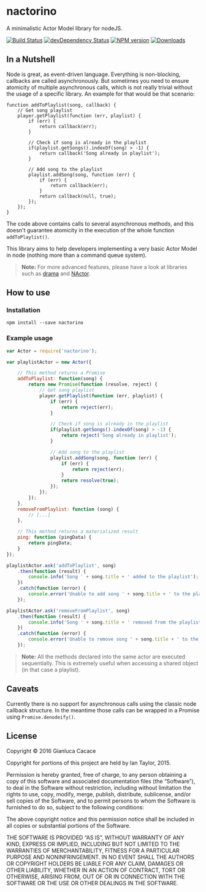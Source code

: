 # nactorino
A minimalistic Actor Model library for nodeJS.

[![Build Status](https://travis-ci.org/gcacace/nactorino.svg)](https://travis-ci.org/gcacace/nactorino)
[![devDependency Status](https://david-dm.org/gcacace/nactorino/dev-status.svg)](https://david-dm.org/gcacace/nactorino#info=devDependencies)
[![NPM version](https://badge.fury.io/js/nactorino.svg)](https://www.npmjs.com/package/nactorino)
[![Downloads](https://img.shields.io/npm/dm/nactorino.svg?style=flat)](https://www.npmjs.com/package/nactorino)

In a Nutshell
-------------
Node is great, as event-driven language. Everything is non-blocking, callbacks are called asynchronously.
But sometimes you need to ensure atomicity of multiple asynchronous calls, which is not really trivial without the usage of a specific library.
An example for that would be that scenario:

```
function addToPlaylist(song, callback) {
    // Get song playlist
    player.getPlaylist(function (err, playlist) {
        if (err) {
            return callback(err);
        }

        // Check if song is already in the playlist
        if(playlist.getSongs().indexOf(song) > -1) {
            return callback('Song already in playlist');
        }

        // Add song to the playlist
        playlist.addSong(song, function (err) {
            if (err) {
                return callback(err);
            }
            return callback(null, true);
        });
    });
}
```

The code above contains calls to several asynchronous methods, and this doesn't guarantee atomicity in the execution of the whole function `addToPlaylist()`.

This library aims to help developers implementing a very basic Actor Model in node (nothing more than a command queue system).

> **Note:** For more advanced features, please have a look at libraries such as [drama](https://github.com/stagas/drama) and [NActor](https://github.com/benlau/nactor).

How to use
-------------
### Installation
```
npm install --save nactorino
```

### Example usage

```js
var Actor = require('nactorino');

var playlistActor = new Actor({

    // This method returns a Promise
    addToPlaylist: function(song) {
        return new Promise(function (resolve, reject) {
            // Get song playlist
            player.getPlaylist(function (err, playlist) {
                if (err) {
                    return reject(err);
                }

                // Check if song is already in the playlist
                if(playlist.getSongs().indexOf(song) > -1) {
                    return reject('Song already in playlist');
                }

                // Add song to the playlist
                playlist.addSong(song, function (err) {
                    if (err) {
                        return reject(err);
                    }
                    return resolve(true);
                });
            });
        });
    },
    removeFromPlaylist: function (song) {
        // [...]
    },

    // This method returns a materialized result
    ping: function (pingData) {
        return pingData;
    }
});

playlistActor.ask('addToPlaylist', song)
    .then(function (result) {
        console.info('Song ' + song.title + ' added to the playlist');
    })
    .catch(function (error) {
        console.error('Unable to add song ' + song.title + ' to the playlist', error);
    });

playlistActor.ask('removeFromPlaylist', song)
    .then(function (result) {
        console.info('Song ' + song.title + ' removed from the playlist');
    })
    .catch(function (error) {
        console.error('Unable to remove song ' + song.title + ' to the playlist', error);
    });

```

> **Note:** All the methods declared into the same actor are executed sequentially. This is extremely useful when accessing a shared object (in that case a playlist).

Caveats
-------------
Currently there is no support for asynchronous calls using the classic node callback structure.
In the meantime those calls can be wrapped in a Promise using `Promise.denodeify()`.

License
-------------
Copyright © 2016 Gianluca Cacace

Copyright for portions of this project are held by Ian Taylor, 2015.

Permission is hereby granted, free of charge, to any person
obtaining a copy of this software and associated documentation
files (the “Software”), to deal in the Software without
restriction, including without limitation the rights to use,
copy, modify, merge, publish, distribute, sublicense, and/or sell
copies of the Software, and to permit persons to whom the
Software is furnished to do so, subject to the following
conditions:

The above copyright notice and this permission notice shall be
included in all copies or substantial portions of the Software.

THE SOFTWARE IS PROVIDED “AS IS”, WITHOUT WARRANTY OF ANY KIND,
EXPRESS OR IMPLIED, INCLUDING BUT NOT LIMITED TO THE WARRANTIES
OF MERCHANTABILITY, FITNESS FOR A PARTICULAR PURPOSE AND
NONINFRINGEMENT. IN NO EVENT SHALL THE AUTHORS OR COPYRIGHT
HOLDERS BE LIABLE FOR ANY CLAIM, DAMAGES OR OTHER LIABILITY,
WHETHER IN AN ACTION OF CONTRACT, TORT OR OTHERWISE, ARISING
FROM, OUT OF OR IN CONNECTION WITH THE SOFTWARE OR THE USE OR
OTHER DEALINGS IN THE SOFTWARE.
